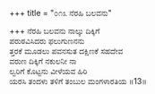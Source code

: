 +++
title = "೦೧೩ ನೆರಹಿ ಬಲವನು"

+++
ನೆರಹಿ ಬಲವನು ನಾಲ್ಕು ದಿಕ್ಕಿಗೆ  
ಪರುಠವಿಸಿದರು ಫಲುಗುಣನನು  
ತ್ತರಕೆ ಮೂಡಲು ಪವನಸುತ ದಕ್ಷಿಣಕೆ ಸಹದೇವ  
ವರುಣ ದಿಕ್ಕಿಗೆ ನಕುಲನೀ ನಾ  
ಲ್ವರಿಗೆ ಕೊಟ್ಟನು ವೀಳೆಯವ ಹಿರಿ  
ಯರಸಿ ತಂದಳು ತಳಿಗೆ ತಂಬುಲ ಮಂಗಳಾರತಿಯ   ॥13॥